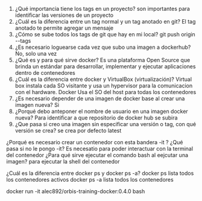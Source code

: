 1. ¿Qué importancia tiene los tags en un proyecto?
son importantes para identificar las versiones de un proyecto
2. ¿Cuál es la diferencia entre un tag normal y un tag anotado en git?
El tag anotado te permite agregar un mensaje
3. ¿Cómo se sube todos los tags de git que hay en mi local?
git push origin --tags
4. ¿Es necesario loguearse cada vez que subo una imagen a dockerhub?
No, solo una vez
5. ¿Qué es y para qué sirve docker?
Es una plataforma Open Source que brinda un estándar para desarrollar, implementar y ejecutar aplicaciones dentro de contenedores
6. ¿Cuál es la diferencia entre docker y VirtualBox (virtualización)?
Virtual box instala cada SO visitante y usa un hypervisor para la comunicacion con el hardware. Docker Usa el SO del host para todas los contenedores
7. ¿Es necesario depender de una imagen de docker base al crear una imagen nueva?
Si 
8. ¿Porqué debo anteponer el nombre de usuario en una imagen docker nueva?
Para identificar a que repositorio de docker hub se subira
9. ¿Que pasa si creo una imagen sin especificar una versión o tag, con qué versión se crea?
se crea por defecto latest

¿Porqué es necesario crear un contenedor con esta bandera -it ? ¿Qué pasa si no le pongo -it?
Es necesatio para poder interactuar con la terminal del contenedor
¿Para qué sirve ejecutar el comando bash al eejcutar una imagen?
para ejecutar la shell del contenedor

¿Cuál es la diferencia entre docker ps y docker ps -a?
docker ps lista todos los contenedores activos
docker ps -a lista todos los contenedores

docker run -it alec892/orbis-training-docker:0.4.0 bash
